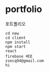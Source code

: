 # portfolio
포트폴리오

```
cd new
cd client
npm install
npm start
react
firebase 배포
zsecq94@gmail.com
hi
```

